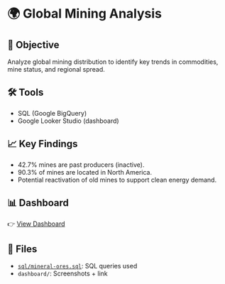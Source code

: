 # 🌍 Global Mining Analysis

## 🎯 Objective
Analyze global mining distribution to identify key trends in commodities, mine status, and regional spread.

## 🛠️ Tools
- SQL (Google BigQuery)
- Google Looker Studio (dashboard)

## 📈 Key Findings
- 42.7% mines are past producers (inactive).  
- 90.3% of mines are located in North America.  
- Potential reactivation of old mines to support clean energy demand.  

## 📊 Dashboard
👉 [View Dashboard](https://lookerstudio.google.com/reporting/a82fc43a-4c02-425d-a45a-99d516fffb4e)

## 📂 Files 
- [`sql/mineral-ores.sql`](./sql/mineral-ores.sql): SQL queries used  
- `dashboard/`: Screenshots + link  
